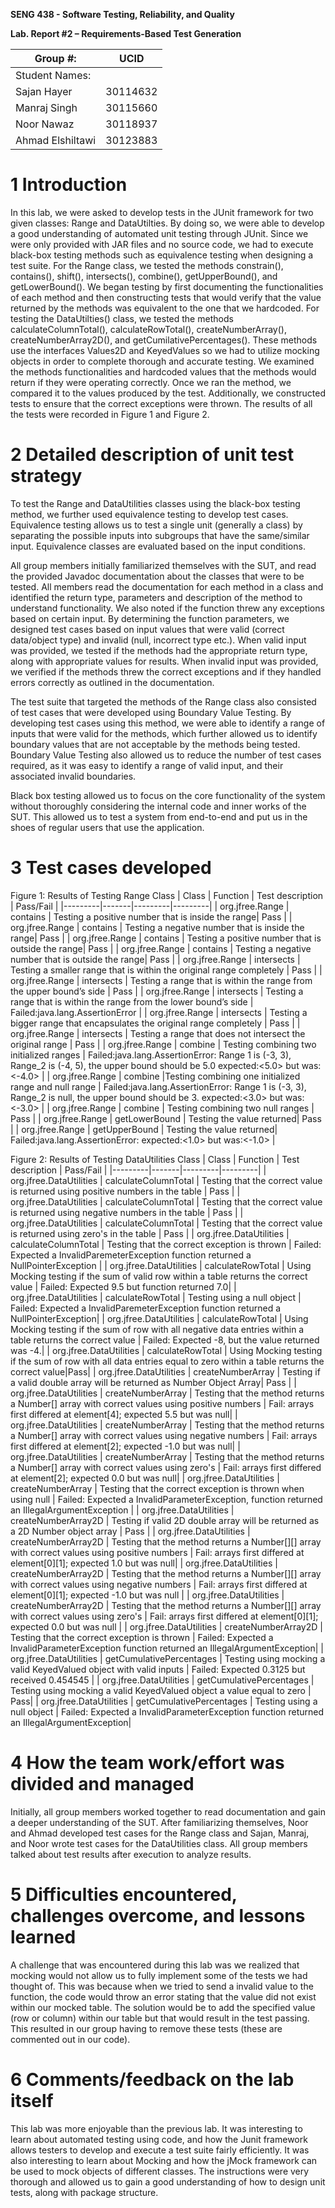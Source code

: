 **SENG 438 - Software Testing, Reliability, and Quality**

**Lab. Report \#2 – Requirements-Based Test Generation**

|   Group \#:      |  UCID  |
| ---------------- | --- |
|   Student Names: |     |
|    Sajan Hayer   |  30114632   |
|   Manraj Singh   |  30115660   |
|    Noor Nawaz    |  30118937   |
| Ahmad Elshiltawi |  30123883   |

# 1 Introduction
In this lab, we were asked to develop tests in the JUnit framework for two given classes: Range and DataUtilties. By doing so, we were able to develop a good understanding of automated unit testing through JUnit. Since we were only provided with JAR files and no source code, we had to execute black-box testing methods such as equivalence testing when designing a test suite. For the Range class, we tested the methods constrain(), contains(), shift(), intersects(), combine(), getUpperBound(), and getLowerBound(). We began testing by first documenting the functionalities of each method and then constructing tests that would verify that the value returned by the methods was equivalent to the one that we hardcoded. For testing the DataUtilties() class, we tested the methods calculateColumnTotal(), calculateRowTotal(), createNumberArray(), createNumberArray2D(), and getCumilativePercentages(). These methods use the interfaces Values2D and KeyedValues so we had to utilize mocking objects in order to complete thorough and accurate testing. We examined the methods functionalities and hardcoded values that the methods would return if they were operating correctly. Once we ran the method, we compared it to the values produced by the test. Additionally, we constructed tests to ensure that the correct exceptions were thrown. The results of all the tests were recorded in Figure 1 and Figure 2. 

# 2 Detailed description of unit test strategy
To test the Range and DataUtilities classes using the black-box testing method, we further used equivalence testing to develop test cases. Equivalence testing allows us to test a single unit (generally a class) by separating the possible inputs into subgroups that have the same/similar input. Equivalence classes are evaluated based on the input conditions. 

All group members initially familiarized themselves with the SUT, and read the provided Javadoc documentation about the classes that were to be tested. All members read the documentation for each method in a class and identified the return type, parameters and description of the method to understand functionality. We also noted if the function threw any exceptions based on certain input. By determining the function parameters, we designed test cases based on input values that were valid (correct data/object type) and invalid (null, incorrect type etc.). When valid input was provided, we tested if the methods had the appropriate return type, along with appropriate values for results. When invalid input was provided, we verified if the methods threw the correct exceptions and if they handled errors correctly as outlined in the documentation.  

The test suite that targeted the methods of the Range class also consisted of test cases that were developed using Boundary Value Testing. By developing test cases using this method, we were able to identify a range of inputs that were valid for the methods, which further allowed us to identify boundary values that are not acceptable by the methods being tested. Boundary Value Testing also allowed us to reduce the number of test cases required, as it was easy to identify a range of valid input, and their associated invalid boundaries. 

Black box testing allowed us to focus on the core functionality of the system without thoroughly considering the internal code and inner works of the SUT. This allowed us to test a system from end-to-end and put us in the shoes of regular users that use the application.

# 3 Test cases developed
Figure 1: Results of Testing Range Class
| Class | Function | Test description | Pass/Fail |
|---------|-------|---------|---------|
| org.jfree.Range | contains | Testing a positive number that is inside the range| Pass |
| org.jfree.Range | contains | Testing a negative number that is inside the range| Pass |
| org.jfree.Range | contains | Testing a positive number that is outside the range| Pass |
| org.jfree.Range | contains | Testing a negative number that is outside the range| Pass |
| org.jfree.Range | intersects | Testing a smaller range that is within the original range completely | Pass |
| org.jfree.Range | intersects | Testing a range that is within the range from the upper bound’s side | Pass |
| org.jfree.Range | intersects | Testing a range that is within the range from the lower bound’s side | Failed:java.lang.AssertionError |
| org.jfree.Range | intersects | Testing a bigger range that encapsulates the original range completely | Pass |
| org.jfree.Range | intersects | Testing a range that does not intersect the original range | Pass |
| org.jfree.Range | combine | Testing combining two initialized ranges | Failed:java.lang.AssertionError: Range 1 is (-3, 3), Range_2 is (-4, 5), the upper bound should be 5.0 expected:<5.0> but was:<-4.0> |
| org.jfree.Range | combine |Testing combining one initialized range and null range | Failed:java.lang.AssertionError: Range 1 is (-3, 3), Range_2 is null, the upper bound should be 3. expected:<3.0> but was:<-3.0> |
| org.jfree.Range | combine | Testing combining two null ranges | Pass |
| org.jfree.Range | getLowerBound | Testing the value returned| Pass |
| org.jfree.Range | getUpperBound | Testing the value returned| Failed:java.lang.AssertionError: expected:<1.0> but was:<-1.0> |


Figure 2: Results of Testing DataUtilities Class
| Class | Function | Test description | Pass/Fail |
|---------|-------|---------|---------|
| org.jfree.DataUtilities | calculateColumnTotal | Testing that the correct value is returned using positive numbers in the table | Pass |
| org.jfree.DataUtilities | calculateColumnTotal | Testing that the correct value is returned using negative numbers in the table | Pass |
| org.jfree.DataUtilities | calculateColumnTotal | Testing that the correct value is returned using zero's in the table | Pass |
| org.jfree.DataUtilities | calculateColumnTotal | Testing that the correct exception is thrown | Failed: Expected a InvalidParemeterException function returned a NullPointerException |
| org.jfree.DataUtilities | calculateRowTotal | Using Mocking testing if the sum of valid row within a table returns the correct value | Failed: Expected 9.5 but function returned 7.0|
| org.jfree.DataUtilities | calculateRowTotal | Testing using a null object | Failed:  Expected a InvalidParemeterException function returned a NullPointerException|
| org.jfree.DataUtilities | calculateRowTotal | Using Mocking testing if the sum of row with all negative data entries within a table returns the correct value | Failed:  Expected -8, but the value returned was -4.|
| org.jfree.DataUtilities | calculateRowTotal | Using Mocking testing if the sum of row with all data entries equal to zero within a table returns the correct value|Pass|
| org.jfree.DataUtilities | createNumberArray | Testing if a valid double array will be returned as Number Object Array| Pass |
| org.jfree.DataUtilities | createNumberArray | Testing that the method returns a Number[] array with correct values using positive numbers | Fail: arrays first differed at element[4]; expected 5.5 but was null|
| org.jfree.DataUtilities | createNumberArray | Testing that the method returns a Number[] array with correct values using negative numbers | Fail: arrays first differed at element[2]; expected -1.0 but was null|
| org.jfree.DataUtilities | createNumberArray | Testing that the method returns a Number[] array with correct values using zero's | Fail: arrays first differed at element[2]; expected 0.0 but was null|
| org.jfree.DataUtilities | createNumberArray | Testing that the correct exception is thrown when using null | Failed:  Expected a InvalidParameterException, function returned an IllegalArgumentException |
| org.jfree.DataUtilities | createNumberArray2D | Testing if valid 2D double array will be returned as a 2D Number object array | Pass |
| org.jfree.DataUtilities | createNumberArray2D | Testing that the method returns a Number[][] array with correct values using positive numbers | Fail: arrays first differed at element[0][1]; expected 1.0 but was null|
| org.jfree.DataUtilities | createNumberArray2D | Testing that the method returns a Number[][] array with correct values using negative numbers | Fail: arrays first differed at element[0][1]; expected -1.0 but was null |
| org.jfree.DataUtilities | createNumberArray2D | Testing that the method returns a Number[][] array with correct values using zero's | Fail: arrays first differed at element[0][1]; expected 0.0 but was null |
| org.jfree.DataUtilities | createNumberArray2D | Testing that the correct exception is thrown | Failed: Expected a InvalidParameterException function returned an IllegalArgumentException|
| org.jfree.DataUtilities | getCumulativePercentages | Testing using mocking a valid KeyedValued object with valid inputs | Failed: Expected 0.3125 but received 0.454545 |
| org.jfree.DataUtilities | getCumulativePercentages | Testing using mocking a valid KeyedValued object a value equal to zero | Pass|
| org.jfree.DataUtilities | getCumulativePercentages | Testing using a null object | Failed:  Expected a InvalidParameterException function returned an IllegalArgumentException|


# 4 How the team work/effort was divided and managed
Initially, all group members worked together to read documentation and gain a deeper understanding of the SUT. After familiarizing themselves, Noor and Ahmad developed test cases for the Range class and Sajan, Manraj, and Noor wrote test cases for the DataUtilities class. All group members talked about test results after execution to analyze results.

# 5 Difficulties encountered, challenges overcome, and lessons learned
A challenge that was encountered during this lab was we realized that mocking would not allow us to fully implement some of the tests we had thought of. This was because when we tried to send a invalid value to the function, the code would throw an error stating that the value did not exist within our mocked table. The solution would be to add the specified value (row or column) within our table but that would result in the test passing. This resulted in our group having to remove these tests (these are commented out in our code). 

# 6 Comments/feedback on the lab itself
This lab was more enjoyable than the previous lab. It was interesting to learn about automated testing using code, and how the Junit framework allows testers to develop and execute a test suite fairly efficiently. It was also interesting to learn about Mocking and how the jMock framework can be used to mock objects of different classes. The instructions were very thorough and allowed us to gain a good understanding of how to design unit tests, along with package structure. 

